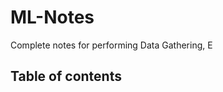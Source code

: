 # ML-Notes
Complete notes for performing Data Gathering, E
## Table of contents

<!--stackedit_data:
eyJoaXN0b3J5IjpbMTAzMDM0MjM1OSwtMjA4OTAxMDQ3MiwxMj
c4MDY0NjE4XX0=
-->